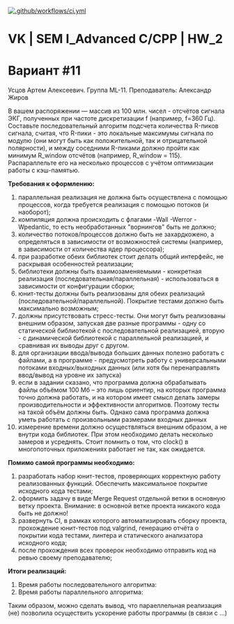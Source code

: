 [![.github/workflows/ci.yml](https://github.com/Totenkaf/VK_C_Homeworks/actions/workflows/ci.yml/badge.svg?branch=HW_2)](https://github.com/Totenkaf/VK_C_Homeworks/actions/workflows/ci.yml)

# VK | SEM I_Advanced C/CPP | HW_2

Вариант #11
================================================================
Усцов Артем Алексеевич. Группа ML-11.
Преподаватель: Александр Жиров

В вашем распоряжении — массив из 100 млн. чисел - отсчётов сигнала ЭКГ, полученных при частоте дискретизации f (например, f=360 Гц).
Составьте последовательный алгоритм подсчета количества R-пиков сигнала, считая, что R-пики - это локальные максимумы сигнала по модулю (они могут быть как положительной, так и отрицательной полярности), и между соседними R-пиками должно пройти как минимум R_window отсчётов (например, R_window = 115).
Распараллельте его на несколько процессов с учётом оптимизации работы с кэш-памятью.

__Требования к оформлению:__
1) параллельная реализация не должна быть осуществлена с помощью процессов, когда требуется реализация с помощью потоков (и наоборот);
2) компиляция должна происходить с флагами -Wall -Werror -Wpedantic, то есть необработанных "ворнингов" быть не должно;
3) количество потоков/процессов должно быть не захардкожено, а определяться в зависимости от возможностей системы (например, в зависимости от количества ядер процессора);
4) при разработке обеих библиотек стоит делать общий интерфейс, не раскрывая особенностей реализации;
5) библиотеки должны быть взаимозаменяемыми - конкретная реализация (последовательная/параллельная) - использоваться в зависимости от конфигурации сборки;
6) юнит-тесты должны быть реализованы для обеих реализаций (последовательной/параллельной). Покрытие тестами должно быть максимально возможным;
7) должны присутствовать стресс-тесты. Они могут быть реализованы внешним образом, запуская две разные программы - одну со статической библиотекой с последовательной реализацией, вторую - с динамической библиотекой с параллельной реализацией, и сравнивая их выводы друг с другом.
8) для организации ввода/вывода больших данных полезно работать с файлами, а в программе - предусмотреть работу с универсальными потоками входных/выходных данных (или хотя бы перенаправлять ввод/вывод на уровне их запуска)
9) если в задании сказано, что программа должна обрабатывать файлы объёмом 100 Мб – это лишь ориентир, на которых программа точно должна работать, и на котором имеет смысл делать замеры производительности и эффективности алгоритмов. Поэтому тесты на такой объём должны быть. Однако сама программа должна уметь работать с произвольными размерами входных данных
10) измерение времени должно осуществляться внешним образом, а не внутри кода библиотек. При этом необходимо делать несколько замеров и усреднять. Стоит помнить о том, что clock() в многопоточных приложениях работает не так, как ожидается.


__Помимо самой программы необходимо:__
1) разработать набор юнит-тестов, проверяющих корректную работу реализованных функций. Обеспечить максимальное покрытие исходного кода тестами;
2) оформить задачу в виде Merge Request отдельной ветки в основную ветку проекта.
Внимание: в основной ветке проекта никакого кода быть не должно!
3) развернуть CI, в рамках которого автоматизировать сборку проекта, прохождение юнит-тестов под valgrind, генерацию отчёта о покрытии кода тестами, линтера и статического анализатора исходного кода;
4) после прохождения всех проверок необходимо отправить код на ревью своему преподавателю;


__Итоги реализаций:__
1) Время работы последовательного алгоритма:
2) Время работы параллельного алгоритма:

Таким образом, можно сделать вывод, что параеллельная реализация (не) позволила осуществить ускорение работы программы (в связи с ...)